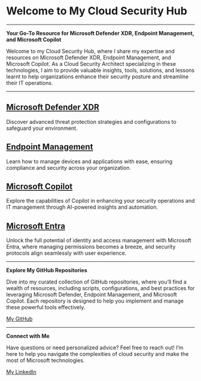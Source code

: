 # Welcome to My Cloud Security Hub

---

**Your Go-To Resource for Microsoft Defender XDR, Endpoint Management, and Microsoft Copilot**

Welcome to my Cloud Security Hub, where I share my expertise and resources on Microsoft Defender XDR, Endpoint Management, and Microsoft Copilot. As a Cloud Security Architect specializing in these technologies, I aim to provide valuable insights, tools, solutions, and lessons learnt to help organizations enhance their security posture and streamline their IT operations.

---

## [**Microsoft Defender XDR**](./defenderxdr/index.md)

Discover advanced threat protection strategies and configurations to safeguard your environment.

## [**Endpoint Management**](./endpoint/index.md)

Learn how to manage devices and applications with ease, ensuring compliance and security across your organization.

## [**Microsoft Copilot**](./copilot/index.md)

Explore the capabilities of Copilot in enhancing your security operations and IT management through AI-powered insights and automation.

## [**Microsoft Entra**](./entra/index.md)

Unlock the full potential of identity and access management with Microsoft Entra, where managing permissions becomes a breeze, and security protocols align seamlessly with user experience.

---
**Explore My GitHub Repositories**

Dive into my curated collection of GitHub repositories, where you’ll find a wealth of resources, including scripts, configurations, and best practices for leveraging Microsoft Defender, Endpoint Management, and Microsoft Copilot. Each repository is designed to help you implement and manage these powerful tools effectively.

[My GitHub](https://www.github.com/AntoPorter)

---
**Connect with Me**

Have questions or need personalized advice? Feel free to reach out! I’m here to help you navigate the complexities of cloud security and make the most of Microsoft technologies.

[My LinkedIn](https://www.linkedin.com/in/anthonyantoporter/)